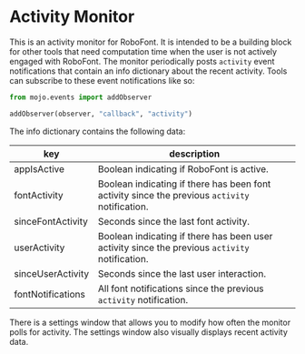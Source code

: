 # Activity Monitor

This is an activity monitor for RoboFont. It is intended to be a building block for other tools that need computation time when the user is not actively engaged with RoboFont. The monitor periodically posts `activity` event notifications that contain an info dictionary about the recent activity. Tools can subscribe to these event notifications like so:

```python
from mojo.events import addObserver

addObserver(observer, "callback", "activity")
```

The info dictionary contains the following data:

| key | description |
| --- | ----------- |
| appIsActive| Boolean indicating if RoboFont is active. |
| fontActivity | Boolean indicating if there has been font activity since the previous `activity` notification. |
| sinceFontActivity | Seconds since the last font activity. |
| userActivity | Boolean indicating if there has been user activity since the previous `activity` notification. |
| sinceUserActivity | Seconds since the last user interaction. |
| fontNotifications | All font notifications since the previous `activity` notification. |

There is a settings window that allows you to modify how often the monitor polls for activity. The settings window also visually displays recent activity data.